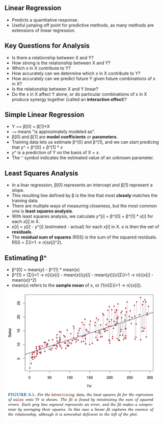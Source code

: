 ## Linear Regression

* Predicts a quantitative response.
* Useful jumping off point for predictive methods, as many methods are extensions of linear regression.

## Key Questions for Analysis

* Is there a relationship between X and Y?
* How strong is the relationship between X and Y?
* Which x in X contribute to Y?
* How accurately can we determine which x in X contribute to Y?
* How accurately can we predict future Y given future combinations of x in X?
* Is the relationship between X and Y linear?
* Do the x in X affect Y alone, or do particular combinations of x in X produce synergy together (called an **interaction effect**)?

## Simple Linear Regression

* Y ~= β[0] + β[1]*X
* `~=` means "is approximately modeled as".
* β[0] and β[1] are **model coefficients** or **parameters**.
* Training data lets us estimate β^[0] and β^[1], and we can start predicing that *y*^ = β^[0] + β^[1] * *x*
* *y*^ is a prediction of Y on the basis of X = *x*.
* The `^` symbol indicates the estimated value of an unknown parameter.

## Least Squares Analysis

* In a linar regression, β[0] represents an intercept and β[1] represent a slope.
* This resulting line defined by β is the line that most **closely** matches the training data.
* There are multiple ways of measuring closeness, but the most common one is **least squares analysis**.
* With least squares analysis, we calculate *y*^[*i*] = β^[0] + β^[1] * *x*[*i*] for each *x*[*i*] in X.
* *e*[*i*] = *y*[*i*] - *y*^[*i*] (estimated - actual) for each *x*[*i*] in X.  *e* is then the set of **residuals**.
* The **residual sum of squares** (RSS) is the sum of the squared residuals.  RSS = Σ{*i*=1 -> *n*}(*e*[*i*]^2).

## Estimating β^

* β^[0] = mean(*y*) - β^[1] * mean(*x*)
* β^[1] = (Σ{*i*=1 -> *n*}((*x*[*i*] - mean(*x*))(*y*[*i*] - mean(*y*))))/(Σ{*i*=1 -> *n*}((*x*[*i*] - mean(*x*))^2)
* mean(*x*) refers to the **sample mean** of *x*, or (1/n)Σ{*i*=1 -> *n*}(*x*[*i*]).

![](../images/least-squares.png)
